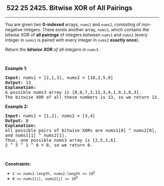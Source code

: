 <h2> 522 25
2425. Bitwise XOR of All Pairings</h2><hr><div><p>You are given two <strong>0-indexed</strong> arrays, <code>nums1</code> and <code>nums2</code>, consisting of non-negative integers. There exists another array, <code>nums3</code>, which contains the bitwise XOR of <strong>all pairings</strong> of integers between <code>nums1</code> and <code>nums2</code> (every integer in <code>nums1</code> is paired with every integer in <code>nums2</code> <strong>exactly once</strong>).</p>

<p>Return<em> the <strong>bitwise XOR</strong> of all integers in </em><code>nums3</code>.</p>

<p>&nbsp;</p>
<p><strong class="example">Example 1:</strong></p>

<pre><strong>Input:</strong> nums1 = [2,1,3], nums2 = [10,2,5,0]
<strong>Output:</strong> 13
<strong>Explanation:</strong>
A possible nums3 array is [8,0,7,2,11,3,4,1,9,1,6,3].
The bitwise XOR of all these numbers is 13, so we return 13.
</pre>

<p><strong class="example">Example 2:</strong></p>

<pre><strong>Input:</strong> nums1 = [1,2], nums2 = [3,4]
<strong>Output:</strong> 0
<strong>Explanation:</strong>
All possible pairs of bitwise XORs are nums1[0] ^ nums2[0], nums1[0] ^ nums2[1], nums1[1] ^ nums2[0],
and nums1[1] ^ nums2[1].
Thus, one possible nums3 array is [2,5,1,6].
2 ^ 5 ^ 1 ^ 6 = 0, so we return 0.
</pre>

<p>&nbsp;</p>
<p><strong>Constraints:</strong></p>

<ul>
	<li><code>1 &lt;= nums1.length, nums2.length &lt;= 10<sup>5</sup></code></li>
	<li><code>0 &lt;= nums1[i], nums2[j] &lt;= 10<sup>9</sup></code></li>
</ul>
</div>